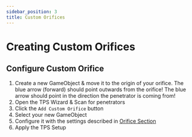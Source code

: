 ```yaml
---
sidebar_position: 3
title: Custom Orifices
---
```

# Creating Custom Orifices

## Configure Custom Orifice
1. Create a new GameObject & move it to the origin of your orifice. The blue arrow (forward) should point outwards from the orifice! The blue arrow should point in the direction the penetrator is coming from!
2. Open the TPS Wizard & Scan for penetrators
3. Click the `Add Custom Orifice` button
4. Select your new GameObject
5. Configure it with the settings described in [Orifice Section](aawizard#step-24---configure-orifices)
7. Apply the TPS Setup